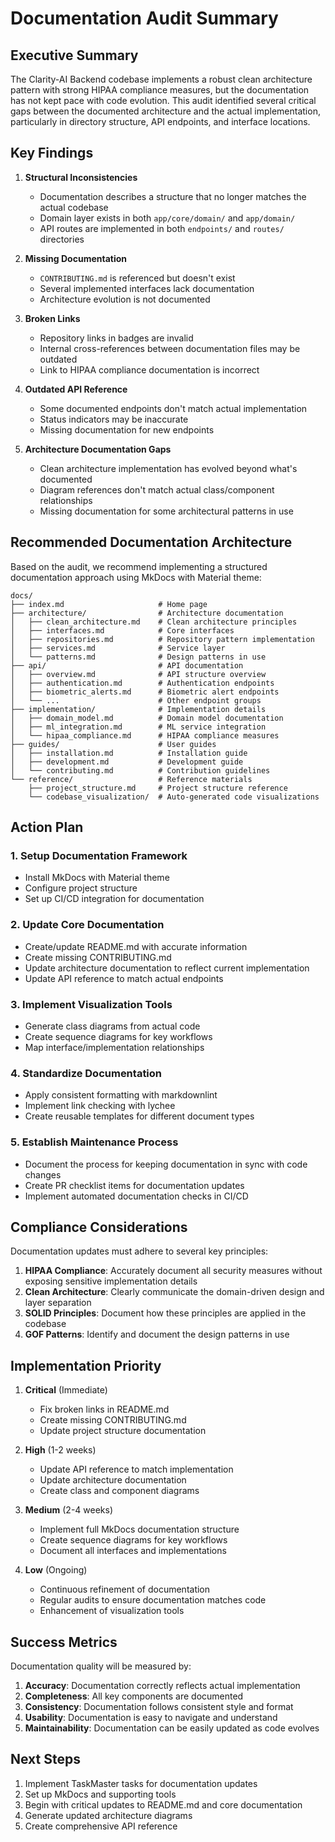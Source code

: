 # Documentation Audit Summary

## Executive Summary

The Clarity-AI Backend codebase implements a robust clean architecture pattern with strong HIPAA compliance measures, but the documentation has not kept pace with code evolution. This audit identified several critical gaps between the documented architecture and the actual implementation, particularly in directory structure, API endpoints, and interface locations.

## Key Findings

1. **Structural Inconsistencies**
   - Documentation describes a structure that no longer matches the actual codebase
   - Domain layer exists in both `app/core/domain/` and `app/domain/`
   - API routes are implemented in both `endpoints/` and `routes/` directories

2. **Missing Documentation**
   - `CONTRIBUTING.md` is referenced but doesn't exist
   - Several implemented interfaces lack documentation
   - Architecture evolution is not documented

3. **Broken Links**
   - Repository links in badges are invalid
   - Internal cross-references between documentation files may be outdated
   - Link to HIPAA compliance documentation is incorrect

4. **Outdated API Reference**
   - Some documented endpoints don't match actual implementation
   - Status indicators may be inaccurate
   - Missing documentation for new endpoints

5. **Architecture Documentation Gaps**
   - Clean architecture implementation has evolved beyond what's documented
   - Diagram references don't match actual class/component relationships
   - Missing documentation for some architectural patterns in use

## Recommended Documentation Architecture

Based on the audit, we recommend implementing a structured documentation approach using MkDocs with Material theme:

```
docs/
├── index.md                     # Home page
├── architecture/                # Architecture documentation
│   ├── clean_architecture.md    # Clean architecture principles
│   ├── interfaces.md            # Core interfaces
│   ├── repositories.md          # Repository pattern implementation
│   ├── services.md              # Service layer
│   └── patterns.md              # Design patterns in use
├── api/                         # API documentation
│   ├── overview.md              # API structure overview
│   ├── authentication.md        # Authentication endpoints
│   ├── biometric_alerts.md      # Biometric alert endpoints
│   └── ...                      # Other endpoint groups
├── implementation/              # Implementation details
│   ├── domain_model.md          # Domain model documentation
│   ├── ml_integration.md        # ML service integration
│   └── hipaa_compliance.md      # HIPAA compliance measures
├── guides/                      # User guides
│   ├── installation.md          # Installation guide
│   ├── development.md           # Development guide
│   └── contributing.md          # Contribution guidelines
└── reference/                   # Reference materials
    ├── project_structure.md     # Project structure reference
    └── codebase_visualization/  # Auto-generated code visualizations
```

## Action Plan

### 1. Setup Documentation Framework
- Install MkDocs with Material theme
- Configure project structure
- Set up CI/CD integration for documentation

### 2. Update Core Documentation
- Create/update README.md with accurate information
- Create missing CONTRIBUTING.md
- Update architecture documentation to reflect current implementation
- Update API reference to match actual endpoints

### 3. Implement Visualization Tools
- Generate class diagrams from actual code
- Create sequence diagrams for key workflows
- Map interface/implementation relationships

### 4. Standardize Documentation
- Apply consistent formatting with markdownlint
- Implement link checking with lychee
- Create reusable templates for different document types

### 5. Establish Maintenance Process
- Document the process for keeping documentation in sync with code changes
- Create PR checklist items for documentation updates
- Implement automated documentation checks in CI/CD

## Compliance Considerations

Documentation updates must adhere to several key principles:

1. **HIPAA Compliance**: Accurately document all security measures without exposing sensitive implementation details
2. **Clean Architecture**: Clearly communicate the domain-driven design and layer separation
3. **SOLID Principles**: Document how these principles are applied in the codebase
4. **GOF Patterns**: Identify and document the design patterns in use

## Implementation Priority

1. **Critical** (Immediate)
   - Fix broken links in README.md
   - Create missing CONTRIBUTING.md
   - Update project structure documentation

2. **High** (1-2 weeks)
   - Update API reference to match implementation
   - Update architecture documentation
   - Create class and component diagrams

3. **Medium** (2-4 weeks)
   - Implement full MkDocs documentation structure
   - Create sequence diagrams for key workflows
   - Document all interfaces and implementations

4. **Low** (Ongoing)
   - Continuous refinement of documentation
   - Regular audits to ensure documentation matches code
   - Enhancement of visualization tools

## Success Metrics

Documentation quality will be measured by:

1. **Accuracy**: Documentation correctly reflects actual implementation
2. **Completeness**: All key components are documented
3. **Consistency**: Documentation follows consistent style and format
4. **Usability**: Documentation is easy to navigate and understand
5. **Maintainability**: Documentation can be easily updated as code evolves

## Next Steps

1. Implement TaskMaster tasks for documentation updates
2. Set up MkDocs and supporting tools
3. Begin with critical updates to README.md and core documentation
4. Generate updated architecture diagrams
5. Create comprehensive API reference
